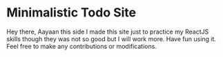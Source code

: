 # Minimalistic Todo Site

Hey there, Aayaan this side
I made this site just to practice my ReactJS skills though they was not so good but I will work more.
Have fun using it. Feel free to make any contributions or modifications.
